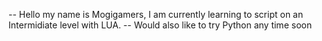 -- Hello my name is Mogigamers, I am currently learning to script on an Intermidiate level with LUA. 
-- Would also like to try Python any time soon

